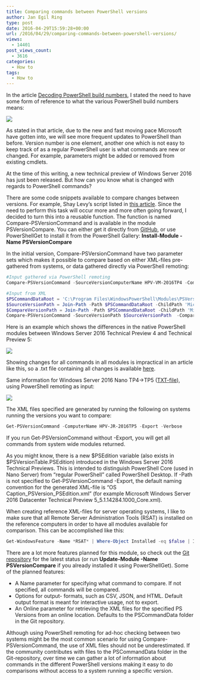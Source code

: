 ```yaml
---
title: Comparing commands between PowerShell versions
author: Jan Egil Ring
type: post
date: 2016-04-29T15:59:28+00:00
url: /2016/04/29/comparing-commands-between-powershell-versions/
views:
  - 14401
post_views_count:
  - 3616
categories:
  - How to
tags:
  - How to
---
```

In the article [Decoding PowerShell build numbers][1], I stated the need to have some form of reference to what the various PowerShell build numbers means:

![](/images/comp1.png)

As stated in that article, due to the new and fast moving pace Microsoft have gotten into, we will see more frequent updates to PowerShell than before. Version number is one element, another one which is not easy to keep track of as a regular PowerShell user is what commands are new or changed. For example, parameters might be added or removed from existing cmdlets.

At the time of this writing, a new technical preview of Windows Server 2016 has just been released. But how can you know what is changed with regards to PowerShell commands?

There are some code snippets available to compare changes between versions. For example, Shay Levy’s script listed in [this article][2]. Since the need to perform this task will occur more and more often going forward, I decided to turn this into a reusable function. The function is named Compare-PSVersionCommand and is available in the module PSVersionCompare. You can either get it directly from [GitHub][3], or use PowerShellGet to install it from the PowerShell Gallery: **Install-Module -Name PSVersionCompare**

In the initial version, Compare-PSVersionCommand have two parameter sets which makes it possible to compare based on either XML-files pre-gathered from systems, or data gathered directly via PowerShell remoting:

```powershell
#Input gathered via PowerShell remoting
Compare-PSVersionCommand -SourceVersionComputerName HPV-VM-2016TP4 -CompareVersionComputerName HPV-JR-2016TP5 -ModuleFilter Microsoft.*

#Input from XML
$PSCommandDataRoot = 'C:\Program Files\WindowsPowerShell\Modules\PSVersionCompare\PSCommandData'
$SourceVersionPath = Join-Path -Path $PSCommandDataRoot -ChildPath 'Microsoft Windows Server 2016 Datacenter Technical Preview 4_5.0.10586.0_Desktop.xml'
$CompareVersionPath = Join-Path -Path $PSCommandDataRoot -ChildPath 'Microsoft Windows Server 2016 Datacenter Technical Preview 5_5.1.14284.1000_Desktop.xml'
Compare-PSVersionCommand -SourceVersionPath $SourceVersionPath  -CompareVersionPath $CompareVersionPath -ModuleFilter Microsoft.*
```

Here is an example which shows the differences in the native PowerShell modules between Windows Server 2016 Technical Preview 4 and Technical Preview 5:

![](/images/comp2.png)

Showing changes for all commands in all modules is impractical in an article like this, so a .txt file containing all changes is available [here][4].

Same information for Windows Server 2016 Nano TP4->TP5 ([TXT-file][5]), using PowerShell remoting as input:

![](/images/comp3.png)

The XML files specified are generated by running the following on systems running the versions you want to compare:

```powershell
Get-PSVersionCommand -ComputerName HPV-JR-2016TP5 -Export -Verbose
```


If you run Get-PSVersionCommand without -Export, you will get all commands from system wide modules returned.

As you might know, there is a new $PSEdition variable (also exists in $PSVersionTable.PSEdition) introduced in the Windows Server 2016 Technical Previews. This is intended to distinguish PowerShell Core (used in Nano Server) from &#8220;regular PowerShell&#8221; called PowerShell Desktop. If -Path is not specified to Get-PSVersionCommand -Export, the default naming convention for the generated XML-file is &#8220;OS Caption\_PSVersion\_PSEdition.xml&#8221; (for example Microsoft Windows Server 2016 Datacenter Technical Preview 5\_5.1.14284.1000\_Core.xml).

When creating reference XML-files for server operating systems, I like to make sure that all Remote Server Administration Tools (RSAT) is installed on the reference computers in order to have all modules available for comparison. This can be accomplished like this:

```powershell
Get-WindowsFeature -Name *RSAT* | Where-Object Installed -eq $false | Install-WindowsFeature
```


There are a lot more features planned for this module, so check out the [Git repository][3] for the latest status (or run **Update-Module -Name PSVersionCompare** if you already installed it using PowerShellGet). Some of the planned features:

  * A Name parameter for specifying what command to compare. If not specified, all commands will be compared.
  * Options for output- formats, such as CSV, JSON, and HTML. Default output format is meant for interactive usage, not to export.
  * An Online parameter for retrieving the XML files for the specified PS Versions from an online location. Defaults to the PSCommandData folder in the Git repository.

Although using PowerShell remoting for ad-hoc checking between two systems might be the most common scenario for using Compare-PSVersionCommand, the use of XML files should not be underestimated. If the community contributes with files to the PSCommandData folder in the Git-repository, over time we can gather a lot of information about commands in the different PowerShell versions making it easy to do comparisons without access to a system running a specific version.

[1]: /2016/03/10/decoding-powershell-build-numbers/
[2]: /2011/09/15/how-to-find-out-whats-new-in-powershell-vnext/
[3]: https://github.com/janegilring/PSVersionCompare
[4]: https://raw.githubusercontent.com/janegilring/PSVersionCompare/master/Output/txt/WS2016TP4_PSVersion_5.0.10586.0-WS2016TP5_PSVersion_5.1.14300.1000.txt
[5]: https://raw.githubusercontent.com/janegilring/PSVersionCompare/master/Output/txt/WS2016TP4_Nano_Server_Compute_5.0.10586.0-WS2016TP5_Nano_Server_Compute_5.1.14300.1000.txt